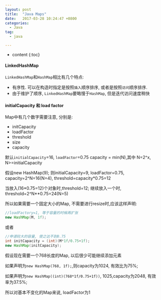 ```yaml
---
layout: post
title:  "Java Maps"
date:   2017-03-28 10:24:47 +0800
categories:
  - Java
tag:
  - java

---
```


* content
{:toc}

#### LinkedHashMap
`LinkedHashMap`和`HashMap`相比有几个特点:
* 有序性. 可以在构造时指定是按照`插入`顺序排序, 或者是按照`访问`顺序排序.
* 由于维护了顺序, `LinkedHashMap`要略慢于`HashMap`, 但是迭代访问速度稍快

#### initialCapacity 和 load factor
Map中有几个数字需要注意, 分别是:
* initCapacity
* loadFactor
* threshold
* size
* capacity

默认`initialCapacity`=16, `loadFactor`=0.75
capacity = min(N),其中 N=2^x, N>=initialCapacity

假设new HashMap(9); 则initialCapacity=9, loadFactor=0.75, capacity=2^N=16(N=4),  threshold=capacity*0.75=12

当放入(16*0.75=12)个对象时,threshold=12;
继续放入一个时, threshold=2^N**0.75=24(N=5)

所以如果需要一个固定大小的Map, 不需要进行resize时,应该这样声明:
``` java
//loadFactory=1, 等于容量的时候再扩张
new HashMap(M, 1f);
```
或者
``` java
//申请较大的容量, 使之达不到0.75
int initCapacity = (int)(M*1f/0.75+1f);
new HashMap(initCapacity);
```

假设现在需要一个768长度的Map, 以后很少可能继续添加元素

如果声明为`new HashMap(768, 1f);`,则capacity为1024, 有效比为75%;

如果声明为`new HashMap((int)(768*1f/0.75+1f))`, 1025,capacity为2048, 有效率为37.5%;

所以对基本不变化的Map来说, loadFactor为1
